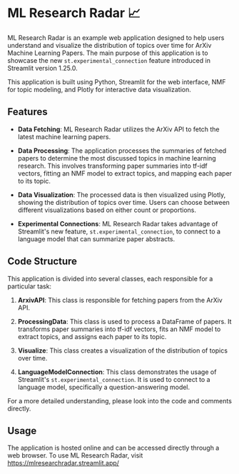 # ML Research Radar 📈

ML Research Radar is an example web application designed to help users understand and visualize the distribution of topics over time for ArXiv Machine Learning Papers. The main purpose of this application is to showcase the new `st.experimental_connection` feature introduced in Streamlit version 1.25.0. 

This application is built using Python, Streamlit for the web interface, NMF for topic modeling, and Plotly for interactive data visualization.

## Features

- **Data Fetching**: ML Research Radar utilizes the ArXiv API to fetch the latest machine learning papers.

- **Data Processing**: The application processes the summaries of fetched papers to determine the most discussed topics in machine learning research. This involves transforming paper summaries into tf-idf vectors, fitting an NMF model to extract topics, and mapping each paper to its topic.

- **Data Visualization**: The processed data is then visualized using Plotly, showing the distribution of topics over time. Users can choose between different visualizations based on either count or proportions.

- **Experimental Connections**: ML Research Radar takes advantage of Streamlit's new feature, `st.experimental_connection`, to connect to a language model that can summarize paper abstracts.

## Code Structure

This application is divided into several classes, each responsible for a particular task:

1. **ArxivAPI**: This class is responsible for fetching papers from the ArXiv API.

2. **ProcessingData**: This class is used to process a DataFrame of papers. It transforms paper summaries into tf-idf vectors, fits an NMF model to extract topics, and assigns each paper to its topic.

3. **Visualize**: This class creates a visualization of the distribution of topics over time.

4. **LanguageModelConnection**: This class demonstrates the usage of Streamlit's `st.experimental_connection`. It is used to connect to a language model, specifically a question-answering model.

For a more detailed understanding, please look into the code and comments directly.

## Usage

The application is hosted online and can be accessed directly through a web browser. To use ML Research Radar, visit https://mlresearchradar.streamlit.app/



